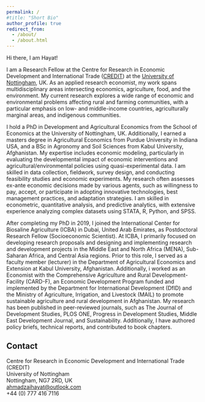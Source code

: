 ```yaml
---
permalink: /
#title: "Short Bio"
author_profile: true
redirect_from: 
  - /about/
  - /about.html
---
```


Hi there, I am Hayat!
 
I am a Research Fellow at the Centre for Research in Economic Development and International Trade (<a href="https://www.nottingham.ac.uk/credit/" target="_blank">CREDIT</a>) at the <a href="https://www.nottingham.ac.uk/" target="_blank">University of Nottingham</a>, UK. As an applied research economist, my work spans multidisciplinary areas intersecting economics, agriculture, food, and the environment. My current research explores a wide range of economic and environmental problems affecting rural and farming communities, with a particular emphasis on low- and middle-income countries, agriculturally marginal areas, and indigenous communities.

I hold a PhD in Development and Agricultural Economics from the School of Economics at the University of Nottingham, UK. Additionally, I earned a masters degree in Agricultural Economics from Purdue University in Indiana USA, and a BSc in Agronomy and Soil Sciences from Kabul University, Afghanistan. My expertise includes economic modeling, particularly in evaluating the developmental impact of economic interventions and agricultural/environmental policies using quasi-experimental data. I am skilled in data collection, fieldwork, survey design, and conducting feasibility studies and economic experiments. My research often assesses ex-ante economic decisions made by various agents, such as willingness to pay, accept, or participate in adopting innovative technologies, best management practices, and adaptation strategies. I am skilled in econometric, quantitative analysis, and predictive analytics, with extensive experience analyzing complex datasets using STATA, R, Python, and SPSS.

After completing my PhD in 2019, I joined  the International Center for Biosaline Agriculture (ICBA) in Dubai, United Arab Emirates, as Postdoctoral Research Fellow (Socioeconomic Scientist).  At ICBA, I primarily focused on developing research proposals and designing and implementing research and development projects in the Middle East and North Africa (MENA), Sub-Saharan Africa, and Central Asia regions. Prior to this role, I served as a faculty member (lecturer) in the Department of Agricultural Economics and Extension at Kabul University, Afghanistan. Additionally, i worked as an Economist with the Comprehensive Agriculture and Rural Development-Facility (CARD-F), an Economic Development Program funded and implemented by the Department for International Development (DfID) and the Ministry of Agriculture, Irrigation, and Livestock (MAIL) to promote sustainable agriculture and rural development in Afghanistan. My research has been published in peer-reviewed journals, such as The Journal of Development Studies, PLOS ONE, Progress in Development Studies, Middle East Development Journal, and Sustainability. Additionally, I have authored policy briefs, technical reports, and contributed to book chapters.


Contact
------

Centre for Research in Economic Development and International Trade (CREDIT)<br>
University of Nottingham<br>
Nottingham, NG7 2RD, UK<br>
ahmadzaihayat@outlook.com<br>
+44 (0) 777 416 7116

